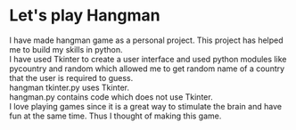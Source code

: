 # Let's play Hangman

I have made hangman game as a personal project. This project has helped me to build my skills in python.  
I have used Tkinter to create a user interface and used python modules like pycountry and random which allowed me to get random name of a country that the user is required to guess.    
hangman tkinter.py uses Tkinter.    
hangman.py contains code which does not use Tkinter.    
I love playing games since it is a great way to stimulate the brain and have fun at the same time. Thus I thought of making this game.
